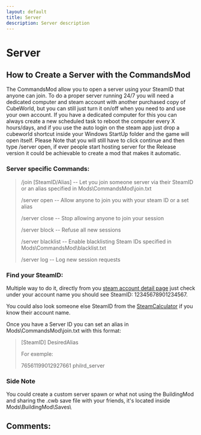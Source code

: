 ```yaml
---
layout: default
title: Server
description: Server description
---
```

# Server

## How to Create a Server with the CommandsMod

The CommandsMod allow you to open a server using your SteamID that anyone can join. To do a proper server running 24/7 you will need a dedicated computer and steam account with another purchased copy of CubeWorld, but you can still just turn it on/off when you need to and use your own account. If you have a dedicated computer for this you can always create a new scheduled task to reboot the computer every X hours/days, and if you use the auto login on the steam app just drop a cubeworld shortcut inside your Windows StartUp folder and the game will open itself. Please Note that you will still have to click continue and then type /server open, if ever people start hosting server for the Release version it could be achievable to create a mod that makes it automatic.

### Server specific Commands:

> /join \[SteamID/Alias\] -- Let you join someone server via their SteamID or an alias specified in Mods\CommandsMod\join.txt
> 
> /server open -- Allow anyone to join you with your steam ID or a set alias
> 
> /server close -- Stop allowing anyone to join your session
> 
> /server block -- Refuse all new sessions
> 
> /server blacklist -- Enable blacklisting Steam IDs specified in Mods\CommandsMod\blacklist.txt
> 
> /server log -- Log new session requests

### Find your SteamID:

Multiple way to do it, directly from you [steam account detail page](https://store.steampowered.com/account/) just check under your account name you should see SteamID: 12345678901234567.

You could also look someone else SteamID from the [SteamCalculator](https://steamdb.info/calculator/) if you know their account name.

Once you have a Server ID you can set an alias in Mods\CommandsMod\join.txt with this format:

>\[SteamID\] DesiredAlias
>
>
>For exemple:
>
>76561199012927661 philrd_server

### Side Note

You could create a custom server spawn or what not using the BuildingMod and sharing the .cwb save file with your friends, it's located inside Mods\BuildingMod\Saves\

## Comments:

<script src="https://utteranc.es/client.js"
        repo="Paroyer/Comment" 
        issue-term="pathname"
        theme="github-dark"
        label="Comment"
        crossorigin="anonymous"
        async>
</script>  

